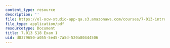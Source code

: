 ```yaml
---
content_type: resource
description: ''
file: https://ol-ocw-studio-app-qa.s3.amazonaws.com/courses/7-013-introductory-biology-spring-2018/d8379650a0555e457a5d520a80444506_MIT7_013s18_E1Q.pdf
file_type: application/pdf
resourcetype: Document
title: 7.013 S18 Exam 1
uid: d8379650-a055-5e45-7a5d-520a80444506
---
```

